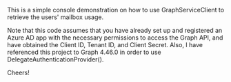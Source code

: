 This is a simple console demonstration on how to use GraphServiceClient to retrieve the users' mailbox usage.

Note that this code assumes that you have already set up and registered an Azure AD app with the necessary permissions to access the Graph API, and have obtained the Client ID, Tenant ID, and Client Secret.
Also, I have referenced this project to Graph 4.46.0 in order to use DelegateAuthenticationProvider().

Cheers!
